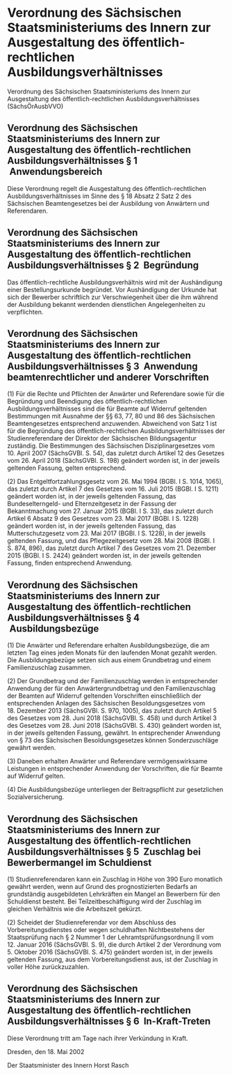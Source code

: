 # Verordnung des Sächsischen Staatsministeriums des Innern zur Ausgestaltung des öffentlich-rechtlichen Ausbildungsverhältnisses

Verordnung des Sächsischen Staatsministeriums des Innern zur Ausgestaltung des öffentlich-rechtlichen Ausbildungsverhältnisses (SächsÖrAusbVVO)

## Verordnung des Sächsischen Staatsministeriums des Innern zur Ausgestaltung des öffentlich-rechtlichen Ausbildungsverhältnisses § 1  Anwendungsbereich

Diese Verordnung regelt die Ausgestaltung des öffentlich-rechtlichen Ausbildungsverhältnisses im Sinne des § 18 Absatz 2 Satz 2 des
        Sächsischen Beamtengesetzes bei der Ausbildung von Anwärtern und Referendaren.


## Verordnung des Sächsischen Staatsministeriums des Innern zur Ausgestaltung des öffentlich-rechtlichen Ausbildungsverhältnisses § 2  Begründung

Das öffentlich-rechtliche Ausbildungsverhältnis wird mit der Aushändigung einer Bestellungsurkunde begründet. Vor Aushändigung der Urkunde hat sich der Bewerber schriftlich zur Verschwiegenheit über die ihm während der Ausbildung bekannt werdenden dienstlichen Angelegenheiten zu verpflichten.


## Verordnung des Sächsischen Staatsministeriums des Innern zur Ausgestaltung des öffentlich-rechtlichen Ausbildungsverhältnisses § 3  Anwendung beamtenrechtlicher und anderer Vorschriften

(1) Für die Rechte und Pflichten der Anwärter und Referendare sowie für die Begründung und Beendigung des öffentlich-rechtlichen Ausbildungsverhältnisses sind die für Beamte auf Widerruf geltenden Bestimmungen mit Ausnahme der §§ 63, 77, 80 und 86 des Sächsischen Beamtengesetzes entsprechend anzuwenden. Abweichend von Satz 1 ist für die Begründung des öffentlich-rechtlichen Ausbildungsverhältnisses der Studienreferendare der Direktor der Sächsischen Bildungsagentur zuständig. Die Bestimmungen des Sächsischen Disziplinargesetzes vom 10. April 2007 (SächsGVBl. S. 54), das zuletzt durch Artikel 12 des Gesetzes vom 26. April 2018 (SächsGVBl. S. 198) geändert worden ist, in der jeweils geltenden Fassung, gelten entsprechend.

(2) Das Entgeltfortzahlungsgesetz vom 26. Mai 1994 (BGBl. I S. 1014, 1065), das zuletzt durch Artikel 7 des Gesetzes vom 16. Juli 2015 (BGBl. I S. 1211) geändert worden ist, in der jeweils geltenden Fassung, das Bundeselterngeld- und Elternzeitgesetz in der Fassung der Bekanntmachung vom 27. Januar 2015 (BGBl. I S. 33), das zuletzt durch Artikel 6 Absatz 9 des Gesetzes vom 23. Mai 2017 (BGBl. I S. 1228) geändert worden ist, in der jeweils geltenden Fassung, das Mutterschutzgesetz vom 23. Mai 2017 (BGBl. I S. 1228), in der jeweils geltenden Fassung, und das Pflegezeitgesetz vom 28. Mai 2008 (BGBl. I S. 874, 896), das zuletzt durch Artikel 7 des Gesetzes vom 21. Dezember 2015 (BGBl. I S. 2424) geändert worden ist, in der jeweils geltenden Fassung, finden entsprechend Anwendung.


## Verordnung des Sächsischen Staatsministeriums des Innern zur Ausgestaltung des öffentlich-rechtlichen Ausbildungsverhältnisses § 4  Ausbildungsbezüge

(1) Die Anwärter und Referendare erhalten Ausbildungsbezüge, die am letzten Tag eines jeden Monats für den laufenden Monat gezahlt werden. Die Ausbildungsbezüge setzen sich aus einem Grundbetrag und einem Familienzuschlag zusammen.

(2) Der Grundbetrag und der Familienzuschlag werden in entsprechender Anwendung der für den Anwärtergrundbetrag und den Familienzuschlag der Beamten auf Widerruf geltenden Vorschriften einschließlich der entsprechenden Anlagen des Sächsischen Besoldungsgesetzes vom 18. Dezember 2013
(SächsGVBl. S. 970, 1005), das zuletzt durch Artikel 5 des Gesetzes vom 28. Juni 2018 (SächsGVBl. S. 458) und durch Artikel 3 des Gesetzes vom 28. Juni 2018 (SächsGVBl. S. 430) geändert worden ist, in der jeweils geltenden Fassung, gewährt. In entsprechender Anwendung von § 73 des Sächsischen Besoldungsgesetzes können Sonderzuschläge gewährt werden.

(3) Daneben erhalten Anwärter und Referendare vermögenswirksame Leistungen in entsprechender Anwendung der Vorschriften, die für Beamte auf Widerruf gelten.

(4) Die Ausbildungsbezüge unterliegen der Beitragspflicht zur gesetzlichen Sozialversicherung.


## Verordnung des Sächsischen Staatsministeriums des Innern zur Ausgestaltung des öffentlich-rechtlichen Ausbildungsverhältnisses § 5  Zuschlag bei Bewerbermangel im Schuldienst

(1) Studienreferendaren kann ein Zuschlag in Höhe von 390 Euro monatlich gewährt werden, wenn auf Grund des prognostizierten Bedarfs an grundständig ausgebildeten Lehrkräften ein Mangel an Bewerbern für den Schuldienst besteht. Bei Teilzeitbeschäftigung wird der Zuschlag im gleichen Verhältnis wie die Arbeitszeit gekürzt.

(2) Scheidet der Studienreferendar vor dem Abschluss des Vorbereitungsdienstes oder wegen schuldhaften Nichtbestehens der Staatsprüfung nach § 2 Nummer 1 der Lehramtsprüfungsordnung II vom 12. Januar 2016 (SächsGVBl. S. 9), die durch Artikel 2 der Verordnung vom 5. Oktober 2016 (SächsGVBl. S. 475) geändert worden ist, in der jeweils geltenden Fassung, aus dem Vorbereitungsdienst aus, ist der Zuschlag in voller Höhe zurückzuzahlen.


## Verordnung des Sächsischen Staatsministeriums des Innern zur Ausgestaltung des öffentlich-rechtlichen Ausbildungsverhältnisses § 6  In-Kraft-Treten

Diese Verordnung tritt am Tage nach ihrer Verkündung in Kraft.

Dresden, den 18. Mai 2002

Der Staatsminister des Innern 
           Horst Rasch

